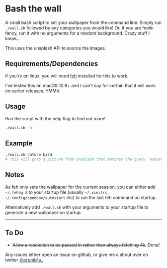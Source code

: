 # Bash the wall

A small bash script to set your wallpaper from the command line. Simply run `./wall.sh` followed by any categories you would like!
Or, if you are feelin fancy, run it with no arguments for a random background. Crazy stuff I know...

This uses the unsplash API to source the images.

## Requirements/Dependencies
If you're on linux, you will need [feh](https://github.com/derf/feh) installed for this to work.

I've tested this on macOS 10.9+ and I can't say for certain that it will work
on earlier releases. YMMV.

## Usage
Run the script with the help flag to find out more!
```sh
./wall.sh -h
```

## Example

```sh
./wall.sh nature bird
# This will grab a picture from unsplash that matches the query 'nature bird'
```

## Notes

As feh only sets the wallpaper for the current session, you can either add `~/.fehbg &` to your startup file (usually `~/.xinitrc, ~/.config/openbox/autostart` etc) to run the last feh command on startup.

Alternatively add `./wall.sh` with your arguments to your startup file to generate a new wallpaper on startup.

---

## To Do

* ~~Allow a resolution to be passed in rather than always fetching 4k.~~ Done!

Any issues either open an issue on github, or give me a shout over on twitter [@crumb1e_](https://www.twitter.com/crumb1e_)
